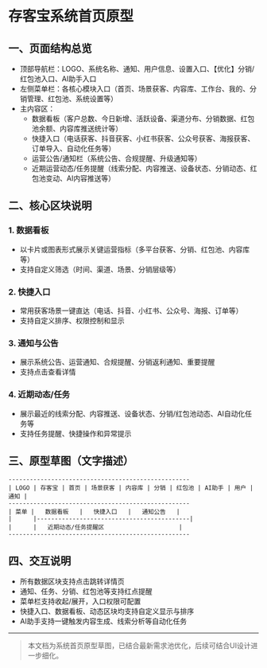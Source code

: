 # 存客宝系统首页原型

## 一、页面结构总览
- 顶部导航栏：LOGO、系统名称、通知、用户信息、设置入口、【优化】分销/红包池入口、AI助手入口
- 左侧菜单栏：各核心模块入口（首页、场景获客、内容库、工作台、我的、分销管理、红包池、系统设置等）
- 主内容区：
  - 数据看板（客户总数、今日新增、活跃设备、渠道分布、分销数据、红包池余额、内容库推送统计等）
  - 快捷入口（电话获客、抖音获客、小红书获客、公众号获客、海报获客、订单导入、自动化任务等）
  - 运营公告/通知栏（系统公告、合规提醒、升级通知等）
  - 近期运营动态/任务提醒（线索分配、内容推送、设备状态、分销动态、红包池变动、AI内容推送等）

## 二、核心区块说明
### 1. 数据看板
- 以卡片或图表形式展示关键运营指标（多平台获客、分销、红包池、内容库等）
- 支持自定义筛选（时间、渠道、场景、分销层级等）

### 2. 快捷入口
- 常用获客场景一键直达（电话、抖音、小红书、公众号、海报、订单等）
- 支持自定义排序、权限控制和显示

### 3. 通知与公告
- 展示系统公告、运营通知、合规提醒、分销返利通知、重要提醒
- 支持点击查看详情

### 4. 近期动态/任务
- 展示最近的线索分配、内容推送、设备状态、分销/红包池动态、AI自动化任务等
- 支持任务提醒、快捷操作和异常提示

## 三、原型草图（文字描述）
```
---------------------------------------------------
| LOGO | 存客宝 | 首页 | 场景获客 | 内容库 | 分销 | 红包池 | AI助手 | 用户 | 通知 |
---------------------------------------------------
| 菜单 |   数据看板   |   快捷入口   |   通知公告   |
|      |-------------------------------------------|
|      |   近期动态/任务提醒区                     |
---------------------------------------------------
```

## 四、交互说明
- 所有数据区块支持点击跳转详情页
- 通知、任务、分销、红包池等支持红点提醒
- 菜单栏支持收起/展开，入口权限可配置
- 快捷入口、数据看板、动态区块均支持自定义显示与排序
- AI助手支持一键触发内容生成、线索分析等自动化任务

---
> 本文档为系统首页原型草图，已结合最新需求池优化，后续可结合UI设计进一步细化。 